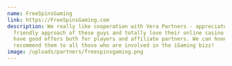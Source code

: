 ```yaml
---
name: FreeSpinsGaming
link: https://FreeSpinsGaming.com
description: We really like cooperation with Vera Partners - appreciate the
  friendly approach of these guys and totally love their online casino! They
  have good offers both for players and affiliate partners. We can honestly
  recommend them to all those who are involved in the iGaming bizz!
image: /uploads/partners/freespinsgaming.png
---
```

